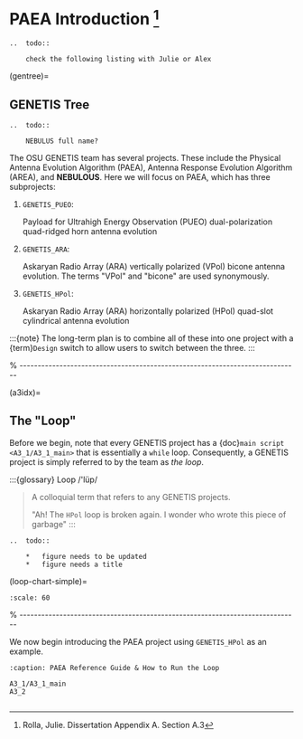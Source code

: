 # PAEA Introduction [^f1]

```{eval-rst}
..  todo::

    check the following listing with Julie or Alex
```

(gentree)=

## GENETIS Tree

```{eval-rst}
..  todo::

    NEBULUS full name?
```

The OSU GENETIS team has several projects. These include the Physical Antenna
Evolution Algorithm (PAEA), Antenna Response Evolution Algorithm (AREA), and
**NEBULOUS**. Here we will focus on PAEA, which has three subprojects:

1. `GENETIS_PUEO`:

   Payload for Ultrahigh Energy Observation (PUEO) dual-polarization
   quad-ridged horn antenna evolution

2. `GENETIS_ARA`:

   Askaryan Radio Array (ARA) vertically polarized (VPol) bicone antenna
   evolution. The terms "VPol" and "bicone" are used synonymously.

3. `GENETIS_HPol`:

   Askaryan Radio Array (ARA) horizontally polarized (HPol) quad-slot
   cylindrical antenna evolution

:::{note}
The long-term plan is to combine all of these into one project with a
{term}`Design` switch to allow users to switch between the three.
:::

% -----------------------------------------------------------------------------

(a3idx)=

## The "Loop"

Before we begin, note that every GENETIS project has a
{doc}`main script <A3_1/A3_1_main>` that is essentially a `while` loop.
Consequently, a GENETIS project is simply referred to by the team as *the loop*.

:::{glossary}
Loop /'lüp/

> A colloquial term that refers to any GENETIS projects.
>
> "Ah! The `HPol` loop is broken again. I wonder who wrote this piece of
> garbage"
:::

```{eval-rst}
..  todo::

    *   figure needs to be updated
    *   figure needs a title

```

(loop-chart-simple)=

```{image} img/loop_chart.png
:scale: 60
```

% -----------------------------------------------------------------------------

We now begin introducing the PAEA project using `GENETIS_HPol` as an example.

```{toctree}
:caption: PAEA Reference Guide & How to Run the Loop

A3_1/A3_1_main
A3_2
```

```{rubric} reference
```

[^f1]: Rolla, Julie. Dissertation Appendix A. Section A.3
